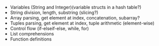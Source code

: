 * Variables (String and Integer)(variable structs in a hash table?)
* String division, length, substring (slicing?)
* Array parsing, get element at index, concatenation, subarray?
* Tuples parsing, get element at index, tuple arithmetic (element-wise)
* Control flow (if-elseif-else, while, for)
* List comprehensions
* Function definitions
